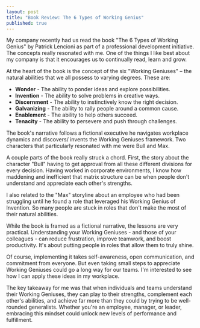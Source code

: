 ```yaml
---
layout: post
title: "Book Review: The 6 Types of Working Genius"
published: true
---
```


My company recently had us read the book "The 6 Types of Working Genius" by Patrick Lencioni as part of a professional development initiative. The concepts really resonated with me. One of the things I like best about my company is that it encourages us to continually read, learn and grow.

At the heart of the book is the concept of the six "Working Geniuses" – the natural abilities that we all possess to varying degrees. These are:

* **Wonder** - The ability to ponder ideas and explore possibilities.
* **Invention** - The ability to solve problems in creative ways. 
* **Discernment** - The ability to instinctively know the right decision.
* **Galvanizing** - The ability to rally people around a common cause.
* **Enablement** - The ability to help others succeed.
* **Tenacity** - The ability to persevere and push through challenges.

The book's narrative follows a fictional executive he navigates workplace dynamics and discovers/ invents the Working Geniuses framework. Two characters that particularly resonated with me were Bull and Max.

A couple parts of the book really struck a chord. First, the story about the character "Bull" having to get approval from all these different divisions for every decision. Having worked in corporate environments, I know how maddening and inefficient that matrix structure can be when people don't understand and appreciate each other's strengths.

I also related to the "Max" storyline about an employee who had been struggling until he found a role that leveraged his Working Genius of Invention. So many people are stuck in roles that don't make the most of their natural abilities.

While the book is framed as a fictional narrative, the lessons are very practical. Understanding your Working Geniuses - and those of your colleagues - can reduce frustration, improve teamwork, and boost productivity. It's about putting people in roles that allow them to truly shine.

Of course, implementing it takes self-awareness, open communication, and commitment from everyone. But even taking small steps to appreciate Working Geniuses could go a long way for our teams. I'm interested to see how I can apply these ideas in my workplace.

The key takeaway for me was that when individuals and teams understand their Working Geniuses, they can play to their strengths, complement each other's abilities, and achieve far more than they could by trying to be well-rounded generalists. Whether you're an employee, manager, or leader, embracing this mindset could unlock new levels of performance and fulfillment.